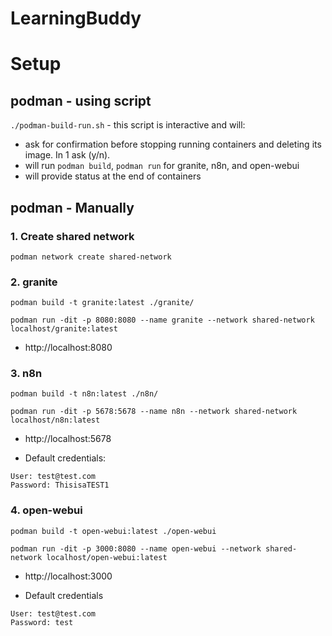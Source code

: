 # LearningBuddy

# Setup

## podman - using script
`./podman-build-run.sh` - this script is interactive and will:
- ask for confirmation before stopping running containers and deleting its image. In 1 ask (y/n).
- will run `podman build`, `podman run` for granite, n8n, and open-webui
- will provide status at the end of containers

## podman - Manually

### 1. Create shared network
`podman network create shared-network`

### 2. granite
```
podman build -t granite:latest ./granite/

podman run -dit -p 8080:8080 --name granite --network shared-network localhost/granite:latest
```

- http://localhost:8080

### 3. n8n
```
podman build -t n8n:latest ./n8n/

podman run -dit -p 5678:5678 --name n8n --network shared-network localhost/n8n:latest
```

- http://localhost:5678

- Default credentials:
```
User: test@test.com
Password: ThisisaTEST1
```

### 4. open-webui

```
podman build -t open-webui:latest ./open-webui 

podman run -dit -p 3000:8080 --name open-webui --network shared-network localhost/open-webui:latest
```

- http://localhost:3000

- Default credentials
```
User: test@test.com
Password: test
```